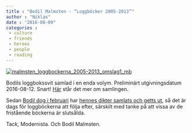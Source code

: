 ```yaml
---
title : "Bodil Malmsten - “Loggböcker 2005-2013”"
author : "Niklas"
date : "2016-08-09"
categories : 
 - culture
 - friends
 - heroes
 - people
 - reading
---
```


[![malmsten_loggbockerna_2005-2013_omslag1_mb](https://niklasblog.com/wp-content/malmsten_loggbockerna_2005-2013_omslag1_mb-668x1024.jpg)](https://niklasblog.com/wp-content/malmsten_loggbockerna_2005-2013_omslag1_mb.jpg)

Bodils loggbokssvit samlad i en enda volym. Preliminärt utgivningsdatum 2016-08-12. Snart! [Här](http://www.modernista.se/bocker/loggbockerna-2005-2013) står det mer om samlingen.

Sedan [Bodil dog i februari](https://niklasblog.com/?p=18216) har [hennes dikter samlats och getts ut](https://niklasblog.com/?p=19153), så det är dags för loggböckerna att följa efter, särskilt med tanke på att vissa av de fristående böckerna är slutsålda.

Tack, Modernista. Och Bodil Malmsten.
